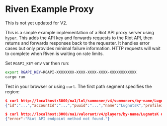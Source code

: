 # Riven Example Proxy

<span color="red">This is not yet updated for V2.</span>

This is a simple example implementation of a Riot API proxy server using `hyper`. This adds the API key and forwards
requests to the Riot API, then returns and forwards responses back to the requester. It handles error cases but only
provides minimal failure information. HTTP requests will wait to complete when Riven is waiting on rate limits.

Set `RGAPI_KEY` env var then run:
```bash
export RGAPI_KEY=RGAPI-XXXXXXXX-XXXX-XXXX-XXXX-XXXXXXXXXXXX
cargo run
```

Test in your browser or using `curl`. The first path segment specifies the region:
```json
$ curl http://localhost:3000/na1/lol/summoner/v4/summoners/by-name/LugnutsK
{"id":"...","accountId":"...","puuid":"...","name":"LugnutsK","profileIconId":4540,"revisionDate":1589704662000,"summonerLevel":111}

$ curl http://localhost:3000/na1/valorant/v4/players/by-name/LugnutsK # not yet :)
{"error":"Riot API endpoint method not found."}
```
